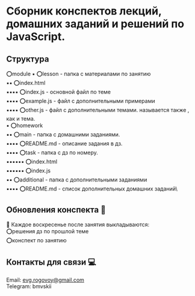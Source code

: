 # Сборник конспектов лекций, домашних заданий и решений по JavaScript. 

## Структура

⭕module
▪️ ⭕lesson - папка с материалами по занятию\
▪️▪️ ⭕index.html\
▪️▪️▪️▪️ ⭕index.js - основной файл по теме\
▪️▪️▪️▪️ ⭕example.js - файл с дополнительными примерами\
▪️▪️▪️▪️ ⭕other.js - файл с дополнительными темами. называется также , как и тема.\
▪️ ⭕homework\
▪️▪️ ⭕main - папка с домашними заданиями.\
▪️▪️▪️▪️ ⭕README.md - описание задания в дз.\
▪️▪️▪️▪️ ⭕task - папка с дз по номеру.\
▪️▪️▪️▪️▪️▪️ ⭕index.html\
▪️▪️▪️▪️▪️▪️ ⭕index.js\
▪️▪️ ⭕additional - папка с дополнительными заданиями\
▪️▪️▪️▪️ ⭕README.md - список дополнительных домашних заданий\

## Обновления конспекта 🔔
 📆 Каждое воскресенье после занятия выкладываются:\
⭕решения дз по прошлой теме\
⭕конспект по занятию

## Контакты для связи 💻
Email: evg.rogovoy@gmail.com\
Telegram: bmvskii

  

